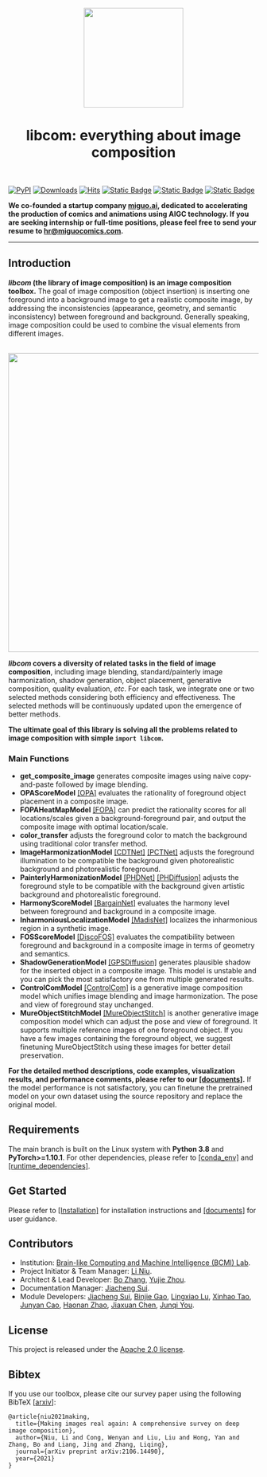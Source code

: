 <div align="center">
</br>
<img src="https://raw.githubusercontent.com/bcmi/libcom/main/resources/LOGO.png" width="200" />

</div>

<h1 align="center">libcom: everything about image composition</h1>

</br>

[![PyPI](https://img.shields.io/pypi/v/libcom)](https://pypi.org/project/libcom)
[![Downloads](https://static.pepy.tech/badge/libcom)](https://pepy.tech/project/libcom)
[![Hits](https://hits.sh/github.com/bcmi/libcom.svg?label=views)](https://hits.sh/github.com/bcmi/libcom/)
[![Static Badge](https://img.shields.io/badge/Image%20Composition%20Demo-Green)](https://bcmi.sjtu.edu.cn/home/niuli/demo_image_composition/)
[![Static Badge](https://img.shields.io/badge/Resources-Awesome-green?style=flat&label=Resources)](https://github.com/bcmi/Awesome-Image-Composition)
[![Static Badge](https://img.shields.io/badge/survey-arxiv%3A2106.14490-red)](https://arxiv.org/pdf/2106.14490.pdf)

**We co-founded a startup company [miguo.ai](https://miguocomics.com/), dedicated to accelerating the production of comics and animations using AIGC technology. If you are seeking internship or full-time positions, please feel free to send your resume to hr@miguocomics.com.**

---

## Introduction
**_libcom_ (the library of image composition) is an image composition toolbox.** The goal of image composition (object insertion) is inserting one foreground into a background image to get a realistic composite image, by addressing the inconsistencies (appearance, geometry, and semantic inconsistency) between foreground and background. Generally speaking, image composition could be used to combine the visual elements from different images.
<div align="center">
</br>
<img src="https://raw.githubusercontent.com/bcmi/libcom/main/resources/image_composition_task.gif" width="600" />
</div>

**_libcom_ covers a diversity of related tasks in the field of image composition**, including image blending, standard/painterly image harmonization, shadow generation, object placement, generative composition, quality evaluation, *etc*. For each task, we integrate one or two selected methods considering both efficiency and effectiveness. The selected methods will be continuously updated upon the emergence of better methods. 

**The ultimate goal of this library is solving all the problems related to image composition with simple `import libcom`.**

### Main Functions

- **get_composite_image** generates composite images using naive copy-and-paste followed by image blending.
- **OPAScoreModel** [[OPA]](https://github.com/bcmi/Object-Placement-Assessment-Dataset-OPA) evaluates the rationality of foreground object placement in a composite image.
- **FOPAHeatMapModel** [[FOPA]](https://github.com/bcmi/FOPA-Fast-Object-Placement-Assessment) can predict the rationality scores for all locations/scales given a background-foreground pair, and output the composite image with optimal location/scale.  
- **color_transfer** adjusts the foreground color to match the background using traditional color transfer method.
- **ImageHarmonizationModel** [[CDTNet]](https://github.com/bcmi/CDTNet-High-Resolution-Image-Harmonization)  [[PCTNet]](https://github.com/rakutentech/PCT-Net-Image-Harmonization) adjusts the foreground illumination to be compatible the background given photorealistic background and photorealistic foreground.
- **PainterlyHarmonizationModel** [[PHDNet]](https://github.com/bcmi/PHDNet-Painterly-Image-Harmonization)  [[PHDiffusion]](https://github.com/bcmi/PHDiffusion-Painterly-Image-Harmonization) adjusts the foreground style to be compatible with the background given artistic background and photorealistic foreground.
- **HarmonyScoreModel** [[BargainNet]](https://github.com/bcmi/BargainNet-Image-Harmonization) evaluates the harmony level between foreground and background in a composite image.
- **InharmoniousLocalizationModel** [[MadisNet]](https://github.com/bcmi/MadisNet-Inharmonious-Region-Localization) localizes the inharmonious region in a synthetic image.
- **FOSScoreModel** [[DiscoFOS]](https://github.com/bcmi/Foreground-Object-Search-Dataset-FOSD) evaluates the compatibility between foreground and background in a composite image in terms of geometry and semantics.
- **ShadowGenerationModel** [[GPSDiffusion]](https://github.com/bcmi/GPSDiffusion-Object-Shadow-Generation) generates plausible shadow for the inserted object in a composite image. This model is unstable and you can pick the most satisfactory one from multiple generated results. 
- **ControlComModel** [[ControlCom]](https://github.com/bcmi/ControlCom-Image-Composition) is a generative image composition model which unifies image blending and image harmonization. The pose and view of foreground stay unchanged. 
- **MureObjectStitchModel** [[MureObjectStitch]](https://github.com/bcmi/MureObjectStitch-Image-Composition) is another generative image composition model which can adjust the pose and view of foreground. It supports multiple reference images of one foreground object. If you have a few images containing the foreground object, we suggest finetuning MureObjectStitch using these images for better detail preservation. 


**For the detailed method descriptions, code examples, visualization results, and performance comments, please refer to our [[documents]](https://libcom.readthedocs.io/en/latest/).** If the model performance is not satisfactory, you can finetune the pretrained model on your own dataset using the source repository and replace the original model. 

## Requirements

The main branch is built on the Linux system with **Python 3.8** and **PyTorch>=1.10.1**. For other dependencies, please refer to [[conda_env]](https://github.com/bcmi/libcom/blob/main/requirements/libcom.yaml) and [[runtime_dependencies]](https://github.com/bcmi/libcom/blob/main/requirements/runtime.txt).

## Get Started
Please refer to [[Installation]](https://github.com/bcmi/libcom/blob/main/docs/get_started.md) for installation instructions and [[documents]](https://libcom.readthedocs.io/en/latest/) for user guidance.

## Contributors
- Institution: [Brain-like Computing and Machine Intelligence (BCMI) Lab](https://bcmi.sjtu.edu.cn/).
- Project Initiator & Team Manager: [Li Niu](https://www.ustcnewly.com/index.html). 
- Architect & Lead Developer: [Bo Zhang](https://bo-zhang-cs.github.io/), [Yujie Zhou](https://github.com/YujieOuO).
- Documentation Manager: [Jiacheng Sui](https://github.com/charlessjc).
- Module Developers: [Jiacheng Sui](https://github.com/charlessjc), [Binjie Gao](https://github.com/WhynotHAHA), [Lingxiao Lu](https://github.com/pokaaa), [Xinhao Tao](https://github.com/taoxinhao13), [Junyan Cao](https://github.com/cjy-4), [Haonan Zhao](https://github.com/nononononno), [Jiaxuan Chen](https://github.com/csdahunzi), [Junqi You](https://github.com/dhmbb2).

## License

This project is released under the [Apache 2.0 license](https://github.com/bcmi/libcom/blob/main/LICENSE).

## Bibtex

If you use our toolbox, please cite our survey paper using the following BibTeX  [[arxiv](https://arxiv.org/pdf/2106.14490.pdf)]:

```
@article{niu2021making,
  title={Making images real again: A comprehensive survey on deep image composition},
  author={Niu, Li and Cong, Wenyan and Liu, Liu and Hong, Yan and Zhang, Bo and Liang, Jing and Zhang, Liqing},
  journal={arXiv preprint arXiv:2106.14490},
  year={2021}
}
```

